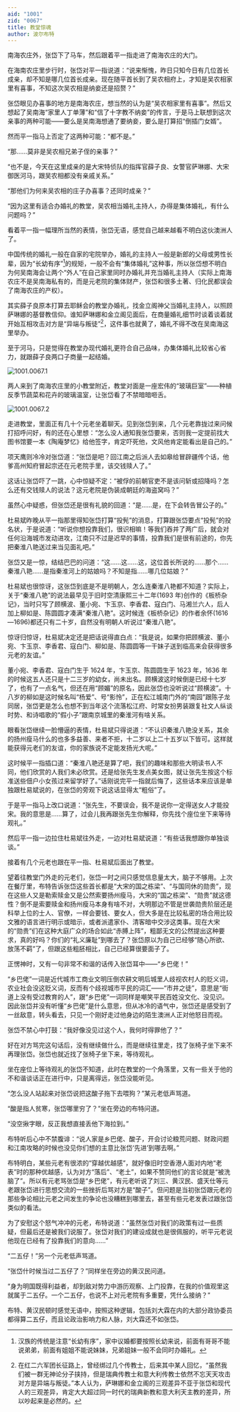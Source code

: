 ```yaml
---
aid: "1001"
zid: "0067"
title: 教堂惊魂
author: 波尔布特
---
```


南海农庄外，张岱下了马车，然后跟着平一指走进了南海农庄的大门。

在海南农庄里步行时，张岱对平一指说道：“说来惭愧，昨日只知今日有几位首长成亲，却不知是哪几位首长成亲。现在随平首长到了吴农相府上，才知是吴农相家里有喜事，不知这次吴农相是纳妾还是招赘？”

张岱眼见办喜事的地方是南海农庄，想当然的认为是“吴农相家里有喜事”。然后又想起了吴南海“家里人丁单薄”和“信了十字教不纳妾”的传言，于是马上联想到这次亲事的两种可能——要么是吴南海想通了要纳妾，要么是打算招“倒插门女婿”。

然而平一指马上否定了这两种可能：“都不是。”

“那……莫非是吴农相兄弟子侄的亲事？”

“也不是，今天在这里成亲的是大宋特侦队的指挥官薛子良、女警官萨琳娜、大宋御医河马，跟吴农相都没有亲戚关系。”

“那他们为何来吴农相的庄子办喜事？还同时成亲？”

“因为这里有适合办婚礼的教堂，吴农相当婚礼主持人，办得是集体婚礼，有什么问题吗？”

看着平一指一幅理所当然的表情，张岱无语，感觉自己越来越看不明白这伙澳洲人了。

中国传统的婚礼一般在自家的宅院举办，婚礼的主持人一般是新郎的父母或男性长辈，因为“长幼有序”[^注1]的规矩，一般不会有“集体婚礼”这种事，所以张岱想不明白为何吴南海会让两个“外人”在自己家里同时办婚礼并充当婚礼主持人（实际上南海农庄不是吴南海私有的，而是元老院的集体财产，张岱和很多土著、归化民都误会了南海农庄的产权）。

其实薛子良原本打算去耶稣会的教堂办婚礼，找金立阁神父当婚礼主持人，以照顾萨琳娜的基督教信仰。谁知萨琳娜和金立阁见面后，在商量婚礼细节时谈着谈着就开始互相攻击对方是“异端与叛徒”[^注2]，这件事也就黄了，婚礼不得不改在吴南海这里举办。

至于河马，只是觉得在教堂办现代婚礼更符合自己品味，办集体婚礼比较省心省力，就跟薛子良两口子商量一起结婚。

![1001.0067.1](/1001/0067/1.webp)

两人来到了南海农庄里的小教堂附近，教堂对面是一座宏伟的“玻璃巨室”——种植反季节蔬菜和花卉的玻璃温室，让张岱看了不禁暗暗咂舌。

![1001.0067.2](/1001/0067/2.webp)

走进教堂，里面正有几十个元老坐着聊天。见到张岱到来，几个元老靠拢过来问候打招呼问好，有的还在心里想：“怎么没人通知我张岱要来，否则我一定提前找大图书馆要一本《陶庵梦忆》给他签字，肯定吓死他，文风他肯定能看出是自己的。”

项天鹰则冷冷对张岱道：“张岱是吧？回江南之后派人去如皋给冒辟疆传个话，他爹高州知府冒起宗还在元老院手里，该交钱赎人了。”

这话让张岱吓了一跳，心中惊疑不定：“被俘的前朝官吏不是该问斩或招降吗？怎么还有交钱赎人的说法？这元老院是伪装成朝廷的海盗窝吗？”

虽然心中疑惑，但张岱还是很有礼貌的回道：“是……是，在下会转告冒公子的。”

杜易斌昨晚从平一指那里得知张岱打算“投髡”的消息，打算跟张岱要点“投髡”的投名状，于是说道：“听说你想投靠我们，很识相嘛！等我们吞并了两广后，就会对任何沿海城市发动进攻，江南只不过是迟早的事情，投靠我们是很有前途的，你先把秦淮八艳送过来当见面礼吧。”

张岱又是一惊，结结巴巴的问道：“这……这……这，这位首长所说的……那个……秦淮八艳……是指秦淮河上的姑娘吗？不知是指……哪几位姑娘？”

杜易斌也很惊讶，这张岱到底是不是明朝人，怎么连秦淮八艳都不知道？实际上，关于“秦淮八艳”的说法最早见于旧时空清康熙三十二年(1693 年)创作的《板桥杂记》，当时只写了顾横波、董小宛、卞玉京、李香君、寇白门、马湘兰六人，后人加上柳如是、陈圆圆才凑满“秦淮八艳”。这时候连《板桥杂记》的作者余怀(1616—1696)都还只有二十岁，自然没有明朝人听说过“秦淮八艳”。

惊讶归惊讶，杜易斌决定还是把话说得直白点：“我是说，如果你把顾横波、董小宛、卞玉京、李香君、寇白门、柳如是、陈圆圆等一干妹子送到临高来会获得很多元老的友谊。”

董小宛、李香君、寇白门生于 1624 年，卞玉京、陈圆圆生于 1623 年，1636 年的时候这五人还只是十二三岁的幼女，尚未出名。顾横波这时候倒是已经十七岁了，也有了一点名气，但还在用“顾媚”的原名，因此张岱也没听说过“顾横波”。十八岁的柳如是这时候名叫“杨爱”、号“影怜”，正在松江城南门外的“南园”跟陈子龙同居，张岱更是怎么也想不到当年这个流落松江府、时常女扮男装跟复社文人纵谈时势、和诗唱歌的“假小子”跟南京城里的秦淮河有啥关系。

眼看张岱继续一脸懵逼的表情，杜易斌只得说道：“不认识秦淮八艳没关系，其余的扬州瘦马什么的也多多益善、来者不拒，十二岁以上二十五岁以下皆可。这样就能获得元老们的友谊，你的家族说不定能发扬光大呢。”

这时候平一指插口道：“秦淮八艳还是算了吧，我们的趣味和那些大明读书人不同，他们欣赏的人我们未必欣赏。还是给张先生发点美女图，就让张先生按这个标准送些佃户小女孩过来留学好了。”话刚说完平一指就后悔了，这些话本来应该是单独跟杜易斌说的，在张岱的旁观下说这话显得太“粗俗”了。

于是平一指马上改口说道：“张先生，不要误会，我不是说你一定得送女人才能投宋。我的意思是……算了，过会儿我再跟张先生你解释，你先找个座位坐下来等待观礼。”

然后平一指一边拉住杜易斌往外走，一边对杜易斌说道：“有些话我想跟你单独谈谈。”

接着有几个元老也跟在平一指、杜易斌后面出了教堂。

望着往教堂门外走的元老们，张岱一时之间只感觉信息量太大，脑子不够用。上次在餐厅里，布特告诉张岱这些首长都是“大宋的国之栋梁”、“与国同休的勋贵”，现在这些人又是勒索赎金又是公然索要扬州瘦马，大宋的“国之栋梁”、“勋贵”就这德性？倒不是索要赎金和扬州瘦马本身有啥不对，大明那边不管是世袭勋贵阶层还是科举上位的士人、官僚，一样会要钱、要女人，但大多是在比较私密的场合用比较文雅的语言进行明示或暗示，或者派遣家仆、清客暗中交涉这类事。现在大宋的“勋贵”们在这种大庭广众的场合如此“赤膊上阵”，粗鄙无文的公然提出这种要求，真的好吗？你们的“礼义廉耻”到哪去了？张岱原以为自己已经够“随心所欲、放荡不羁”了，但跟这些粗胚相比，自己已经算很要面子了。

正愣神时，又有一句非常不和谐的话传入张岱耳中——“乡巴佬！”

“乡巴佬”一词是近代城市工商业文明压倒农耕文明后城里人歧视农村人的贬义词，农业社会没这贬义词，反而有个歧视城市平民的词汇——“市井之徒”，意思是“街道上没有受过教育的人”，跟“乡巴佬”一词同样是嘲笑平民百姓没文化、没见识。因此张岱并没有听懂“乡巴佬”是什么意思，但从冰冷的语气中，张岱还是感受到了一丝敌意，转头看去，只见一个刚好走过他身边的陌生澳洲人正对他怒目而视。

张岱不禁心中打鼓：“我好像没见过这个人，我何时得罪他了？”

好在对方骂完这句话后，没有继续做什么，而是继续往里走，找了张椅子坐下来不再理张岱。张岱也就近找了张椅子坐下来，等待观礼。

坐在座位上等待观礼的张岱不知道，此时在教堂的一个角落里，又有一些关于他的不和谐谈话正在进行中，只是离得远，张岱没能听见。

“怎么没人站起来对张岱说把这酸子拖下去喂狗？”某元老低声骂道。

“酸是指人贫寒，张岱哪里穷了？”坐在旁边的布特问道。

“没空揪字眼，反正我想直接丢他下海拉到。”

布特听后心中不禁腹诽：“说人家是乡巴佬、酸子，开会讨论粮荒问题、财政问题和江南攻略的时候也没见你们想的主意比张岱‘先进’到哪去啊。”

布特明白，某些元老有很浓的“穿越优越感”，就好像旧时空香港人面对内地“老表”时的那种优越感，认为对方“落后”、“老土”，如果不赞同他们的言论就是“被洗脑了”。所以有元老骂张岱是“乡巴佬”，有元老听说了刘三、黄汉民、盛天仕等元老跟张岱进行思想交流的一些挫折后骂对方是“酸子”。但问题是当初张岱跟元老的那些争论相比元老之间发生的争论也没糟糕到哪里去，甚至有些元老发表过跟张岱类似的看法。

为了安慰这个怒气冲冲的元老，布特说道：“虽然张岱对我们的政策有过一些质疑，但最后还是被我们说服了。张岱对我们的建设成就也是很佩服的，听平元老说他现在已经有了投靠我们的意向……”

“二五仔！”另一个元老低声骂道。

“张岱什时候当过二五仔了？”同样坐在旁边的黄汉民问道。

“身为明国既得利益者，却到敌对势力中游历观察、上门投靠，在我的价值观里这就属于二五仔。一个二五仔，也说不上对元老院有多重要，凭什么接纳？”

布特、黄汉民顿时感觉无语中，按照这种逻辑，包括刘大霖在内的大部分政协委员都得算二五仔，而且论政治影响力和人脉，刘大霖还不如张岱。

[^注1]: 汉族的传统是注意“长幼有序”，家中议婚都要按照长幼来说，前面有哥哥不能说弟弟，前面有姐姐不能说妹妹，兄弟姐妹一般不会同时办婚礼。
[^注2]: 在红二六军团长征路上，曾经绑过几个传教士，后来其中某人回忆，“虽然我们被一群无神论分子挟持，但是瑞典传教士和意大利传教士依然不忘天天攻击对方是异端与叛徒。”本人认为，萨琳娜和金立阁的三观差异不亚于张岱和现代人的三观差异，肯定大大超过同一时代的瑞典新教和意大利天主教的差异，所以吵起来是必然的。
